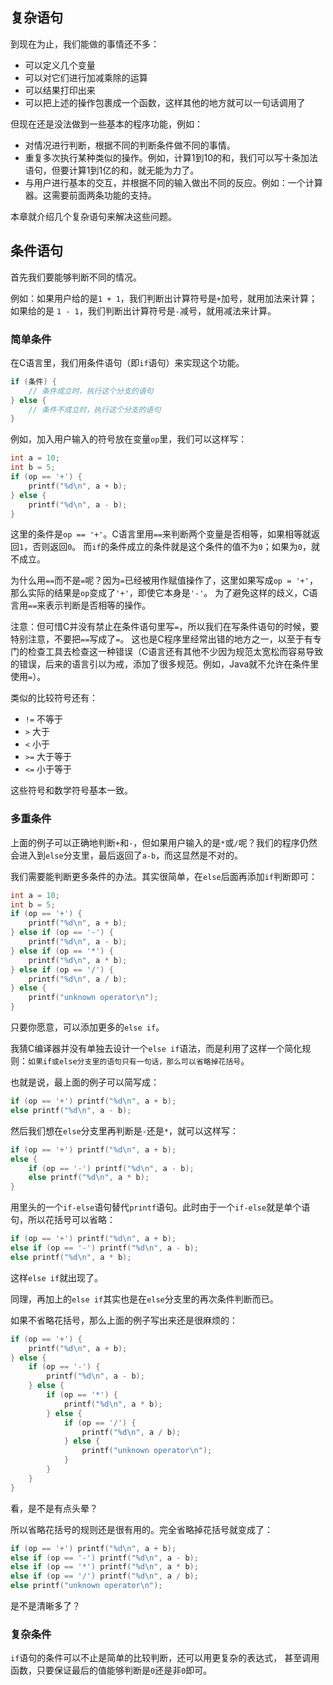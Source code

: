 ## 复杂语句

到现在为止，我们能做的事情还不多：

- 可以定义几个变量
- 可以对它们进行加减乘除的运算
- 可以结果打印出来
- 可以把上述的操作包裹成一个函数，这样其他的地方就可以一句话调用了

但现在还是没法做到一些基本的程序功能，例如：

- 对情况进行判断，根据不同的判断条件做不同的事情。
- 重复多次执行某种类似的操作。例如，计算1到10的和，我们可以写十条加法语句，但要计算1到1亿的和，就无能为力了。
- 与用户进行基本的交互，并根据不同的输入做出不同的反应。例如：一个计算器。这需要前面两条功能的支持。

本章就介绍几个复杂语句来解决这些问题。

## 条件语句

首先我们要能够判断不同的情况。

例如：如果用户给的是`1 + 1`，我们判断出计算符号是`+`加号，就用加法来计算；如果给的是 `1 - 1`，我们判断出计算符号是`-`减号，就用减法来计算。

### 简单条件

在C语言里，我们用条件语句（即`if`语句）来实现这个功能。

```c
if (条件) {
    // 条件成立时，执行这个分支的语句 
} else {
    // 条件不成立时，执行这个分支的语句
}
```

例如，加入用户输入的符号放在变量`op`里，我们可以这样写：

```c
int a = 10;
int b = 5;
if (op == '+') {
    printf("%d\n", a + b);
} else {
    printf("%d\n", a - b);
}
```

这里的条件是`op == '+'`。C语言里用`==`来判断两个变量是否相等，如果相等就返回`1`，否则返回`0`。
而`if`的条件成立的条件就是这个条件的值不为`0`；如果为`0`，就不成立。

为什么用`==`而不是`=`呢？因为`=`已经被用作赋值操作了，这里如果写成`op = '+'`，那么实际的结果是`op`变成了`'+'`，即使它本身是`'-'`。
为了避免这样的歧义，C语言用`==`来表示判断是否相等的操作。

注意：但可惜C并没有禁止在条件语句里写`=`，所以我们在写条件语句的时候，要特别注意，不要把`==`写成了`=`。
这也是C程序里经常出错的地方之一，以至于有专门的检查工具去检查这一种错误（C语言还有其他不少因为规范太宽松而容易导致的错误，后来的语言引以为戒，添加了很多规范。例如，Java就不允许在条件里使用`=`）。

类似的比较符号还有：

- `!=` 不等于
- `>` 大于
- `<` 小于
- `>=` 大于等于
- `<=` 小于等于

这些符号和数学符号基本一致。

### 多重条件

上面的例子可以正确地判断`+`和`-`，但如果用户输入的是`*`或`/`呢？我们的程序仍然会进入到`else`分支里，最后返回了`a-b`，而这显然是不对的。

我们需要能判断更多条件的办法。其实很简单，在`else`后面再添加`if`判断即可： 

```c
int a = 10;
int b = 5;
if (op == '+') {
    printf("%d\n", a + b);
} else if (op == '-') {
    printf("%d\n", a - b);
} else if (op == '*') {
    printf("%d\n", a * b);
} else if (op == '/') {
    printf("%d\n", a / b);
} else {
    printf("unknown operator\n");
}
```

只要你愿意，可以添加更多的`else if`。

我猜C编译器并没有单独去设计一个`else if`语法，而是利用了这样一个简化规则：`如果if或else分支里的语句只有一句话，那么可以省略掉花括号`。

也就是说，最上面的例子可以简写成：

```c
if (op == '+') printf("%d\n", a + b);
else printf("%d\n", a - b);
```

然后我们想在`else`分支里再判断是`-`还是`*`，就可以这样写：

```c
if (op == '+') printf("%d\n", a + b);
else {
    if (op == '-') printf("%d\n", a - b);
    else printf("%d\n", a * b);
}
```

用里头的一个`if-else`语句替代`printf`语句。此时由于一个`if-else`就是单个语句，所以花括号可以省略：

```c
if (op == '+') printf("%d\n", a + b);
else if (op == '-') printf("%d\n", a - b);
else printf("%d\n", a * b);
```

这样`else if`就出现了。

同理，再加上的`else if`其实也是在`else`分支里的再次条件判断而已。

如果不省略花括号，那么上面的例子写出来还是很麻烦的：

```c
if (op == '+') {
    printf("%d\n", a + b);
} else {
    if (op == '-') {
        printf("%d\n", a - b);
    } else {
        if (op == '*') {
            printf("%d\n", a * b);
        } else {
            if (op == '/') {
                printf("%d\n", a / b);
            } else {
                printf("unknown operator\n");
            }
        }
    }
}
```

看，是不是有点头晕？

所以省略花括号的规则还是很有用的。完全省略掉花括号就变成了： 

```c
if (op == '+') printf("%d\n", a + b);
else if (op == '-') printf("%d\n", a - b);
else if (op == '*') printf("%d\n", a * b);
else if (op == '/') printf("%d\n", a / b);
else printf("unknown operator\n");
```

是不是清晰多了？

### 复杂条件

`if`语句的条件可以不止是简单的比较判断，还可以用更复杂的表达式，
甚至调用函数，只要保证最后的值能够判断是`0`还是非`0`即可。
